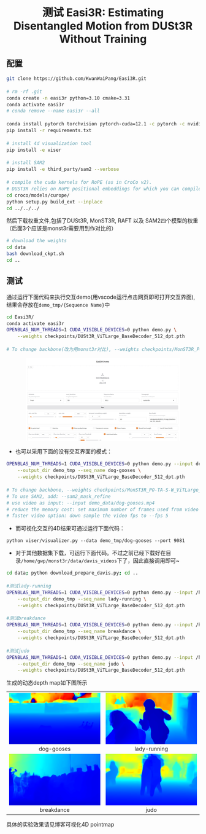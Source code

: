 <div align="center">
<h1>测试 Easi3R: Estimating Disentangled Motion from DUSt3R Without Training</h1>
</div>

## 配置

```bash
git clone https://github.com/KwanWaiPang/Easi3R.git

# rm -rf .git
conda create -n easi3r python=3.10 cmake=3.31
conda activate easi3r
# conda remove --name easi3r --all

conda install pytorch torchvision pytorch-cuda=12.1 -c pytorch -c nvidia  # use the correct version of cuda for your system
pip install -r requirements.txt

# install 4d visualization tool
pip install -e viser

# install SAM2
pip install -e third_party/sam2 --verbose

# compile the cuda kernels for RoPE (as in CroCo v2).
# DUST3R relies on RoPE positional embeddings for which you can compile some cuda kernels for faster runtime.
cd croco/models/curope/
python setup.py build_ext --inplace
cd ../../../

```

然后下载权重文件,包括了DUSt3R, MonST3R, RAFT 以及 SAM2四个模型的权重（后面3个应该是monst3r需要用到作对比的）

```bash
# download the weights
cd data
bash download_ckpt.sh
cd ..
```

## 测试
通过运行下面代码来执行交互demo(用vscode运行点击网页即可打开交互界面),结果会存放在`demo_tmp/{Sequence Name}`中

```bash
cd Easi3R/
conda activate easi3r
OPENBLAS_NUM_THREADS=1 CUDA_VISIBLE_DEVICES=0 python demo.py \
    --weights checkpoints/DUSt3R_ViTLarge_BaseDecoder_512_dpt.pth 

# To change backbone(改为用monst3r对比), --weights checkpoints/MonST3R_PO-TA-S-W_ViTLarge_BaseDecoder_512_dpt.pth
```

<div align="center">
  <img src="./assert/微信截图_20250415144004.png" width="80%" />
<figcaption>  
</figcaption>
</div>


* 也可以采用下面的没有交互界面的模式：

```bash
OPENBLAS_NUM_THREADS=1 CUDA_VISIBLE_DEVICES=0 python demo.py --input demo_data/dog-gooses \
    --output_dir demo_tmp --seq_name dog-gooses \
    --weights checkpoints/DUSt3R_ViTLarge_BaseDecoder_512_dpt.pth 

# To change backbone, --weights checkpoints/MonST3R_PO-TA-S-W_ViTLarge_BaseDecoder_512_dpt.pth
# To use SAM2, add: --sam2_mask_refine
# use video as input: --input demo_data/dog-gooses.mp4 
# reduce the memory cost: set maximum number of frames used from video --num_frames 65 
# faster video option: down sample the video fps to --fps 5
```

* 而可视化交互的4D结果可通过运行下面代码：

~~~
python viser/visualizer.py --data demo_tmp/dog-gooses --port 9081
~~~


* 对于其他数据集下载，可运行下面代码。不过之前已经下载好在目录`/home/gwp/monst3r/data/davis_videos`下了，因此直接调用即可~

```bash
cd data; python download_prepare_davis.py; cd ..

#测试lady-running
OPENBLAS_NUM_THREADS=1 CUDA_VISIBLE_DEVICES=0 python demo.py --input /home/gwp/monst3r/demo_data/lady-running.mp4 \
    --output_dir demo_tmp --seq_name lady-running \
    --weights checkpoints/DUSt3R_ViTLarge_BaseDecoder_512_dpt.pth 

#测试breakdance
OPENBLAS_NUM_THREADS=1 CUDA_VISIBLE_DEVICES=0 python demo.py --input /home/gwp/monst3r/data/davis_videos/breakdance.mp4 \
    --output_dir demo_tmp --seq_name breakdance \
    --weights checkpoints/DUSt3R_ViTLarge_BaseDecoder_512_dpt.pth 

#测试judo
OPENBLAS_NUM_THREADS=1 CUDA_VISIBLE_DEVICES=0 python demo.py --input /home/gwp/monst3r/data/davis_videos/judo.mp4 \
    --output_dir demo_tmp --seq_name judo \
    --weights checkpoints/DUSt3R_ViTLarge_BaseDecoder_512_dpt.pth 

```

生成的动态depth map如下图所示

<div align="center">
  <table style="border: none; background-color: transparent;">
    <tr align="center">
      <td style="width: 50%; border: none; padding: 0.01; background-color: transparent; vertical-align: middle;">
        <img src="./assert/dog-gooses_depth_maps.gif" width="100%" />
        dog-gooses
      </td>
      <td style="width: 50%; border: none; padding: 0.01; background-color: transparent; vertical-align: middle;">
        <img src="./assert/lady-running_depth_maps.gif" width="100%" />
        lady-running
      </td>
    </tr>
    <tr align="center">
      <td style="width: 50%; border: none; padding: 0.01; background-color: transparent; vertical-align: middle;">
        <img src="./assert/breakdance_depth_maps.gif" width="100%" />
        breakdance
      </td>
      <td style="width: 50%; border: none; padding: 0.01; background-color: transparent; vertical-align: middle;">
        <img src="./assert/judo_depth_maps.gif" width="100%" />
        judo
      </td>
    </tr>
  </table>
  <figcaption>
  </figcaption>
</div>


具体的实验效果请见博客可视化4D pointmap

